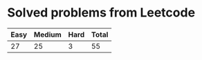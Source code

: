 # Solved problems from Leetcode

| **Easy** | **Medium** | **Hard** | **Total** |
| -------- | ---------- | -------- | --------- |
| 27       | 25         | 3        | 55        |
